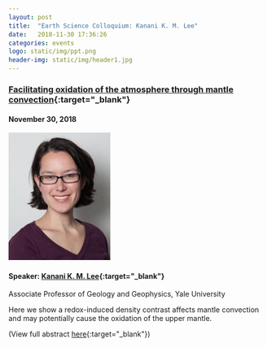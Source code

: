 ```yaml
---
layout: post
title:  "Earth Science Colloquium: Kanani K. M. Lee"
date:   2018-11-30 17:36:26
categories: events
logo: static/img/ppt.png
header-img: static/img/header1.jpg
---
```


### [Facilitating oxidation of the atmosphere through mantle convection](https://www.ldeo.columbia.edu/news-events/events/colloquium/2018-2019-earth-science-colloquium-schedule){:target="_blank"}

#### November 30, 2018

![](/img/events/18-11-30-Kanani.png)
#### Speaker: [Kanani K. M. Lee](https://people.earth.yale.edu/profile/kanani-lee/about){:target="_blank"}
Associate Professor of Geology and Geophysics, Yale University

Here we show a redox-induced density contrast affects mantle
convection and may potentially cause the oxidation of the upper mantle. 

(View full abstract [<i class="fas fa-link"></i> here](https://www.ldeo.columbia.edu/sites/default/files/u45/Kanani%20Lee_0.pdf){:target="_blank"})